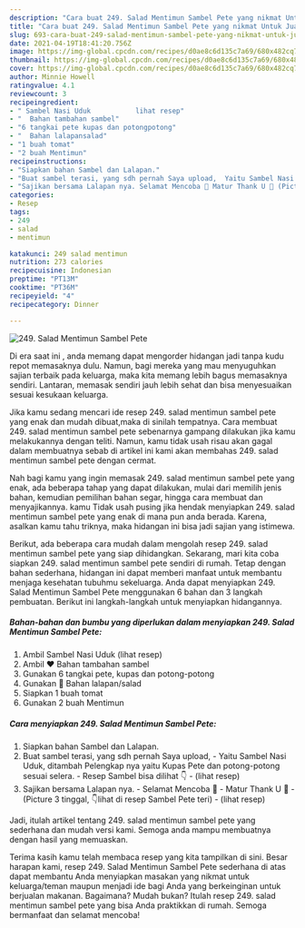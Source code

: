 ```yaml
---
description: "Cara buat 249. Salad Mentimun Sambel Pete yang nikmat Untuk Jualan"
title: "Cara buat 249. Salad Mentimun Sambel Pete yang nikmat Untuk Jualan"
slug: 693-cara-buat-249-salad-mentimun-sambel-pete-yang-nikmat-untuk-jualan
date: 2021-04-19T18:41:20.756Z
image: https://img-global.cpcdn.com/recipes/d0ae8c6d135c7a69/680x482cq70/249-salad-mentimun-sambel-pete-foto-resep-utama.jpg
thumbnail: https://img-global.cpcdn.com/recipes/d0ae8c6d135c7a69/680x482cq70/249-salad-mentimun-sambel-pete-foto-resep-utama.jpg
cover: https://img-global.cpcdn.com/recipes/d0ae8c6d135c7a69/680x482cq70/249-salad-mentimun-sambel-pete-foto-resep-utama.jpg
author: Minnie Howell
ratingvalue: 4.1
reviewcount: 3
recipeingredient:
- " Sambel Nasi Uduk           lihat resep"
- "  Bahan tambahan sambel"
- "6 tangkai pete kupas dan potongpotong"
- "  Bahan lalapansalad"
- "1 buah tomat"
- "2 buah Mentimun"
recipeinstructions:
- "Siapkan bahan Sambel dan Lalapan."
- "Buat sambel terasi, yang sdh pernah Saya upload,  Yaitu Sambel Nasi Uduk, ditambah Pelengkap nya yaitu Kupas Pete dan potong-potong sesuai selera. Resep Sambel bisa dilihat 👇           (lihat resep)"
- "Sajikan bersama Lalapan nya. Selamat Mencoba 👏 Matur Thank U 💙 (Picture 3 tinggal, 👇lihat di resep Sambel Pete teri)           (lihat resep)"
categories:
- Resep
tags:
- 249
- salad
- mentimun

katakunci: 249 salad mentimun 
nutrition: 273 calories
recipecuisine: Indonesian
preptime: "PT13M"
cooktime: "PT36M"
recipeyield: "4"
recipecategory: Dinner

---
```



![249. Salad Mentimun Sambel Pete](https://img-global.cpcdn.com/recipes/d0ae8c6d135c7a69/680x482cq70/249-salad-mentimun-sambel-pete-foto-resep-utama.jpg)

Di era  saat ini , anda memang dapat mengorder hidangan jadi tanpa kudu repot memasaknya dulu. Namun, bagi mereka yang mau menyuguhkan sajian terbaik pada keluarga, maka kita memang lebih bagus memasaknya sendiri. Lantaran, memasak sendiri jauh lebih sehat dan bisa menyesuaikan sesuai kesukaan keluarga.

Jika kamu sedang mencari ide resep 249. salad mentimun sambel pete yang enak dan mudah dibuat,maka di sinilah tempatnya. Cara membuat 249. salad mentimun sambel pete  sebenarnya gampang dilakukan jika kamu melakukannya dengan teliti. Namun, kamu tidak usah risau akan gagal dalam membuatnya 
sebab di artikel ini kami akan membahas 249. salad mentimun sambel pete dengan cermat.  



Nah bagi kamu yang ingin memasak 249. salad mentimun sambel pete yang enak, ada beberapa tahap yang dapat dilakukan, mulai dari memilih jenis bahan, kemudian pemilihan bahan segar, hingga cara membuat dan menyajikannya. kamu Tidak usah pusing jika hendak menyiapkan 249. salad mentimun sambel pete yang enak di mana pun anda berada. Karena, asalkan kamu  tahu triknya, maka hidangan ini bisa jadi sajian yang istimewa.

Berikut, ada beberapa cara mudah dalam mengolah resep 249. salad mentimun sambel pete yang siap dihidangkan. Sekarang, mari kita coba siapkan 249. salad mentimun sambel pete sendiri di rumah. Tetap dengan bahan sederhana, hidangan ini dapat memberi manfaat untuk membantu menjaga kesehatan tubuhmu sekeluarga. Anda dapat menyiapkan 249. Salad Mentimun Sambel Pete menggunakan 6 bahan dan 3 langkah pembuatan. Berikut ini langkah-langkah untuk menyiapkan hidangannya.

<!--inarticleads1-->

##### Bahan-bahan dan bumbu yang diperlukan dalam menyiapkan 249. Salad Mentimun Sambel Pete:

1. Ambil  Sambel Nasi Uduk           (lihat resep)
1. Ambil  ❤️ Bahan tambahan sambel
1. Gunakan 6 tangkai pete, kupas dan potong-potong
1. Gunakan  💙 Bahan lalapan/salad
1. Siapkan 1 buah tomat
1. Gunakan 2 buah Mentimun




<!--inarticleads2-->

##### Cara menyiapkan 249. Salad Mentimun Sambel Pete:

1. Siapkan bahan Sambel dan Lalapan.
1. Buat sambel terasi, yang sdh pernah Saya upload,  - Yaitu Sambel Nasi Uduk, ditambah Pelengkap nya yaitu Kupas Pete dan potong-potong sesuai selera. - Resep Sambel bisa dilihat 👇 -           (lihat resep)
1. Sajikan bersama Lalapan nya. - Selamat Mencoba 👏 - Matur Thank U 💙 - (Picture 3 tinggal, 👇lihat di resep Sambel Pete teri) -           (lihat resep)




Jadi, itulah artikel tentang  249. salad mentimun sambel pete  yang sederhana dan mudah versi kami. Semoga anda mampu membuatnya dengan hasil yang memuaskan. 

Terima kasih kamu telah membaca resep yang kita tampilkan di sini. Besar harapan kami, resep  249. Salad Mentimun Sambel Pete sederhana di atas dapat membantu Anda menyiapkan masakan yang nikmat untuk keluarga/teman maupun menjadi ide bagi Anda yang berkeinginan untuk berjualan makanan. Bagaimana? Mudah bukan? Itulah resep 249. salad mentimun sambel pete yang bisa Anda praktikkan di rumah. Semoga bermanfaat dan selamat mencoba!

